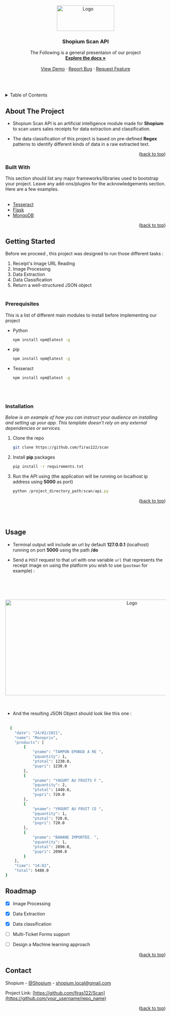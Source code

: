 <a name="readme-top"></a>
<!-- PROJECT LOGO -->
<br />
<div align="center">
  <a href="https://github.com/othneildrew/Best-README-Template">
    <img src="https://i.ibb.co/njkqjW7/17984.png" alt="Logo" width="180" height="80">
  </a>

  <h3 align="center">Shopium Scan API</h3>

  <p align="center">
    The Following is a general presentaion of our project 
    <br />
    <a href="https://github.com/othneildrew/Best-README-Template"><strong>Explore the docs »</strong></a>
    <br />
    <br />
    <a href="https://github.com/othneildrew/Best-README-Template">View Demo</a>
    ·
    <a href="https://github.com/othneildrew/Best-README-Template/issues">Report Bug</a>
    ·
    <a href="https://github.com/othneildrew/Best-README-Template/issues">Request Feature</a>
  </p>
</div>

<div>
<br />
<br />
<br />
</div>

<!-- TABLE OF CONTENTS -->
<details>
  <summary>Table of Contents</summary>
  <ol>
    <li>
      <a href="#about-the-project">About The Project</a>
      <ul>
        <li><a href="#built-with">Built With</a></li>
      </ul>
    </li>
    <li>
      <a href="#getting-started">Getting Started</a>
      <ul>
        <li><a href="#prerequisites">Prerequisites</a></li>
        <li><a href="#installation">Installation</a></li>
      </ul>
    </li>
    <li><a href="#usage">Usage</a></li>
    <li><a href="#roadmap">Roadmap</a></li>
    <li><a href="#contact">Contact</a></li>
  </ol>
</details>


<a name="about-the-project"></a>
<!-- ABOUT THE PROJECT -->
## About The Project

* Shopium Scan API is an artificial intelligence module made for **Shopium** to scan users sales receipts for data extraction and classification.


* The data classification of this project is based on pre-defined **Regex** patterns to identify different kinds of data in a raw extracted text.

<p align="right">(<a href="#readme-top">back to top</a>)</p>


<a name="built-with"></a>
### Built With

This section should list any major frameworks/libraries used to bootstrap your project. Leave any add-ons/plugins for the acknowledgements section. Here are a few examples.
<br />
<br />
* [Tesseract][Next-url]
* [Flask][React-url]
* [MongoDB][Vue-url]




<p align="right">(<a href="#readme-top">back to top</a>)</p>


<a name="getting-started"></a>
<!-- GETTING STARTED -->
## Getting Started

Before we proceed , this project was designed to run those different tasks :
<br />
1. Receipt's Image URL Reading
2. Image Processing
3. Data Extraction
4. Data Classification
5. Return a well-structured JSON object
<br /><br />
### Prerequisites

This is a list of different main modules to install before implementing our project
* Python
  ```sh
  npm install npm@latest -g
  ```
* pip
  ```sh
  npm install npm@latest -g
  ```
* Tesseract
  ```sh
  npm install npm@latest -g
  ```
<br /><br />
### Installation

_Below is an example of how you can instruct your audience on installing and setting up your app. This template doesn't rely on any external dependencies or services._

1. Clone the repo
   ```sh
   git clone https://github.com/firas122/scan
   ```

2. Install **pip** packages
   ```sh
   pip install -r requirements.txt
   ```

3. Run the API using (the application will be running on localhost ip address using **5000** as port)
   ```js
   python /project_directory_path/scan/api.py
   ```
   

<p align="right">(<a href="#readme-top">back to top</a>)</p>



<!-- USAGE EXAMPLES -->
<br /><br />
## Usage

* Terminal output will include an url by default **127.0.0.1** (localhost) running on port **5000** using the path **/do**


* Send a ``POST`` request to that url with one variable `url` that represents the receipt image on using the platform you wish to use (`postman` for example) :

<div align="center">
 <br /><br /><br /><br />
<img src="https://i.ibb.co/MkW49Py/Capture1.png" alt="Logo" width="780" height="300">

</div>
<br /><br />

* And the resulting JSON Object should look like this one :
<br /><br />
```sh
  {
    "date": "24/02/2021",
    "name": "Monoprix",
    "products": [
        {
            "pname": "TAMPON EPONGE A RE ",
            "pquantity": 1,
            "ptotal": 1230.0,
            "pupri": 1230.0
        },
        {
            "pname": "YAGURT AU FRUITS F ",
            "pquantity": 2,
            "ptotal": 1440.0,
            "pupri": 720.0
        },
        {
            "pname": "YROURT AU FRUIT CE ",
            "pquantity": 1,
            "ptotal": 720.0,
            "pupri": 720.0
        },
        {
            "pname": "BANANE IMPORTEE. ",
            "pquantity": 1,
            "ptotal": 2090.0,
            "pupri": 2090.0
        }
    ],
    "time": "14:02",
    "total": 5480.0
}
  ```





## Roadmap

- [x] Image Processing
- [x] Data Extraction
- [x] Data classification
- [ ] Multi-Ticket Forms support
- [ ] Design a Machine learning approach


<p align="right">(<a href="#readme-top">back to top</a>)</p>



<!-- CONTACT -->
## Contact

Shopium - [@Shopium](https://twitter.com/your_username) - shopium.local@gmail.com

Project Link: [https://github.com/firas122/Scan](https://github.com/your_username/repo_name)

<p align="right">(<a href="#readme-top">back to top</a>)</p>






<!-- MARKDOWN LINKS & IMAGES -->
<!-- https://www.markdownguide.org/basic-syntax/#reference-style-links -->
[contributors-shield]: https://img.shields.io/github/contributors/othneildrew/Best-README-Template.svg?style=for-the-badge
[contributors-url]: https://github.com/othneildrew/Best-README-Template/graphs/contributors
[forks-shield]: https://img.shields.io/github/forks/othneildrew/Best-README-Template.svg?style=for-the-badge
[forks-url]: https://github.com/othneildrew/Best-README-Template/network/members
[stars-shield]: https://img.shields.io/github/stars/othneildrew/Best-README-Template.svg?style=for-the-badge
[stars-url]: https://github.com/othneildrew/Best-README-Template/stargazers
[issues-shield]: https://img.shields.io/github/issues/othneildrew/Best-README-Template.svg?style=for-the-badge
[issues-url]: https://github.com/othneildrew/Best-README-Template/issues
[license-shield]: https://img.shields.io/github/license/othneildrew/Best-README-Template.svg?style=for-the-badge
[license-url]: https://github.com/othneildrew/Best-README-Template/blob/master/LICENSE.txt
[linkedin-shield]: https://img.shields.io/badge/-LinkedIn-black.svg?style=for-the-badge&logo=linkedin&colorB=555
[linkedin-url]: https://linkedin.com/in/othneildrew
[product-screenshot]: images/screenshot.png
[Next.js]: https://img.shields.io/badge/next.js-000000?style=for-the-badge&logo=nextdotjs&logoColor=white
[Next-url]: https://nextjs.org/
[React.js]: https://img.shields.io/badge/React-20232A?style=for-the-badge&logo=react&logoColor=61DAFB
[React-url]: https://reactjs.org/
[Vue.js]: https://img.shields.io/badge/Vue.js-35495E?style=for-the-badge&logo=vuedotjs&logoColor=4FC08D
[Vue-url]: https://vuejs.org/
[Angular.io]: https://img.shields.io/badge/Angular-DD0031?style=for-the-badge&logo=angular&logoColor=white
[Angular-url]: https://angular.io/
[Svelte.dev]: https://img.shields.io/badge/Svelte-4A4A55?style=for-the-badge&logo=svelte&logoColor=FF3E00
[Svelte-url]: https://svelte.dev/
[Laravel.com]: https://img.shields.io/badge/Laravel-FF2D20?style=for-the-badge&logo=laravel&logoColor=white
[Laravel-url]: https://laravel.com
[Bootstrap.com]: https://img.shields.io/badge/Bootstrap-563D7C?style=for-the-badge&logo=bootstrap&logoColor=white
[Bootstrap-url]: https://getbootstrap.com
[JQuery.com]: https://img.shields.io/badge/jQuery-0769AD?style=for-the-badge&logo=jquery&logoColor=white
[JQuery-url]: https://jquery.com 